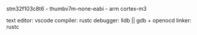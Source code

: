 stm32f103c8t6 - thumbv7m-none-eabi -  arm cortex-m3

text editor: vscode
compiler: rustc
debugger: lldb || gdb + openocd
linker: rustc
